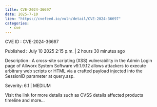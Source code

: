 ```yaml
--- 
title: CVE-2024-36697
date: 2025-7-10
lien: "https://cvefeed.io/vuln/detail/CVE-2024-36697"
categories:
  - cve
---
```


CVE ID : CVE-2024-36697

Published :  July 10
2025
2:15 p.m. | 2 hours
30 minutes ago

Description : A cross-site scripting (XSS) vulnerability in the Admin Login page of Allworx System Software v9.1.9.12 allows attackers to execute arbitrary web scripts or HTML via a crafted payload injected into the SessionID parameter at query.asp.

Severity: 6.1 | MEDIUM

Visit the link for more details
such as CVSS details
affected products
timeline
and more...
